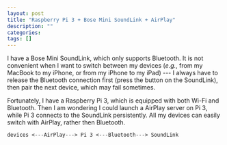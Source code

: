 ```yaml
---
layout: post
title: "Raspberry Pi 3 + Bose Mini SoundLink + AirPlay"
description: ""
categories: 
tags: []
---
```


I have a Bose Mini SoundLink, which only supports Bluetooth. It is not convenient when I want to switch between my devices (_e.g._, from my MacBook to my iPhone, or from my iPhone to my iPad) --- I always have to release the Bluetooth connection first (press the button on the SoundLink), then pair the next device, which may fail sometimes.

Fortunately, I have a Raspberry Pi 3, which is equipped with both Wi-Fi and Bluetooth. Then I am wondering I could launch a AirPlay server on Pi 3, while Pi 3 connects to the SoundLink persistently. All my devices can easily switch with AirPlay, rather then Bluetooth.

```
devices <---AirPlay---> Pi 3 <---Bluetooth---> SoundLink
```



